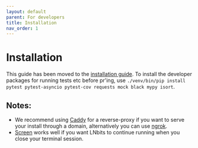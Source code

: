 ```yaml
---
layout: default
parent: For developers
title: Installation
nav_order: 1
---
```


# Installation

This guide has been moved to the [installation guide](../guide/installation.md). 
To install the developer packages for running tests etc before pr'ing, use `./venv/bin/pip install pytest pytest-asyncio pytest-cov requests mock black mypy isort`.

## Notes:

* We recommend using <a href="https://caddyserver.com/docs/install#debian-ubuntu-raspbian">Caddy</a> for a reverse-proxy if you want to serve your install through a domain, alternatively you can use [ngrok](https://ngrok.com/).
* <a href="https://linuxize.com/post/how-to-use-linux-screen/#starting-linux-screen">Screen</a> works well if you want LNbits to continue running when you close your terminal session.
